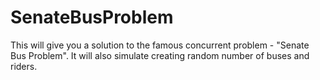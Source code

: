 SenateBusProblem
================

This will give you a solution to the famous concurrent problem - "Senate Bus Problem". It will also simulate creating random number of buses and riders.
